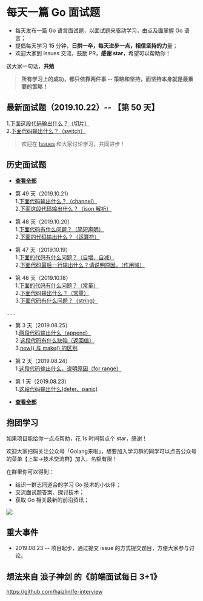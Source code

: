 # 每天一篇 Go 面试题
- 每天发布一篇 Go 语言面试题，以面试题来驱动学习，由点及面掌握 Go 语言；
- 提倡每天学习 **15** 分钟，**日拱一卒，每天进步一点，相信坚持的力**量；
- 欢迎大家到 Issues 交流，鼓励 PR，**感谢 star**，希望可以帮助你！

送大家一句话，**共勉**
> **所有学习上的成功，都只依靠两件事 -- 策略和坚持，而坚持本身就是最重要的策略！**



## 最新面试题（2019.10.22）-- 【第 50 天】

1.[下面这段代码输出什么？（切片） ](https://github.com/Seekload/go-interview/issues/66)<br>
2.[下面代码输出什么？（switch）](https://github.com/Seekload/go-interview/issues/67)<br>



> 欢迎在 [Issues](https://github.com/Seekload/go-interview/issues) 和大家讨论学习，共同进步！


## 历史面试题
- [**查看全部**](https://github.com/Seekload/go-interview/blob/master/category/history.md)<br>

- 第 49 天（2019.10.21）<br>
1.[下面代码输出什么？（channel）](https://github.com/Seekload/go-interview/issues/64)<br>
2.[下面这段代码输出什么？（json 解析）](https://github.com/Seekload/go-interview/issues/65)<br>

- 第 48 天（2019.10.20）<br>
1.[下面代码有什么问题？（简短声明）](https://github.com/Seekload/go-interview/issues/54)<br>
2.[下面的代码输出什么？（运算符）](https://github.com/Seekload/go-interview/issues/55)<br>

- 第 47 天（2019.10.19）<br>
1.[下面的代码有什么问题？（自增、自减）](https://github.com/Seekload/go-interview/issues/56)<br>
2.[下面代码最后一行输出什么？请说明原因。（作用域）](https://github.com/Seekload/go-interview/issues/57)<br>


- 第 46 天（2019.10.18）<br>
1.[下面的代码有什么问题？（常量）](https://github.com/Seekload/go-interview/issues/58)<br>
2.[下面代码输出什么？（常量）](https://github.com/Seekload/go-interview/issues/59)<br>
3.[下面代码有什么问题？（string）](https://github.com/Seekload/go-interview/issues/60)<br>

......

- 第 3 天（2019.08.25）<br>
1.[两段代码输出什么（append）](https://github.com/Seekload/go-interview/issues/4)<br>
2.[这段代码有什么缺陷（返回值）](https://github.com/Seekload/go-interview/issues/5)<br>
3.[new() 与 make() 的区别](https://github.com/Seekload/go-interview/issues/6)

- 第 2 天（2019.08.24）<br>
1.[这段代码输出什么，说明原因（for range）](https://github.com/Seekload/go-interview/issues/3)

- 第 1 天（2019.08.23）<br>
1.[这段代码输出什么(defer、panic)](https://github.com/Seekload/go-interview/issues/2)

- [**查看全部**](https://github.com/Seekload/go-interview/blob/master/category/history.md)<br>


## 抱团学习
如果项目能给你一点点帮助，花 1s 时间帮点个 star，感谢！

欢迎大家扫码关注公众号「Golang来啦」，想要加入学习群的同学可以点击公众号的菜单【上车->技术交流群】加入，名额有限！

在群里你可以得到：
- 结识一群志同道合的学习 Go 技术的小伙伴；
- 交流面试题答案、探讨技术；
- 获取 Go 相关最新的前沿资讯；


<img src="https://img-blog.csdnimg.cn/20190329073452382.jpg">




## 重大事件
- 2019.08.23 -- 项目起步，通过提交 issue 的方式提交题目，方便大家参与讨论。


## 想法来自 浪子神剑 的《前端面试每日 3+1》
https://github.com/haizlin/fe-interview